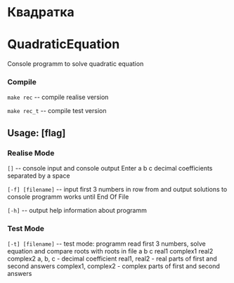 # Квадратка






# QuadraticEquation
Console programm to solve quadratic equation

### Compile
`make rec`       -- compile realise version

`make rec_t`      -- compile test version 

## Usage: [flag]
### Realise Mode
`[]`               -- console input and console output
Enter a b c decimal coefficients separated by a space

`[-f] [filename]`  -- input first 3 numbers in row from and output solutions to console
programm works until End Of File

`[-h]`             -- output help information about programm


### Test Mode
`[-t] [filename]`  -- test mode:
programm read first 3 numbers, solve equation and compare roots with roots in file
a b c  real1 complex1 real2 complex2
a, b, c - decimal coefficient
real1, real2 - real parts of first and second answers
complex1, complex2 - complex parts of first and second answers
